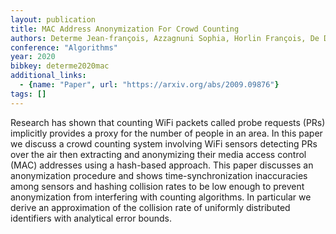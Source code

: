 ```yaml
---
layout: publication
title: MAC Address Anonymization For Crowd Counting
authors: Determe Jean-françois, Azzagnuni Sophia, Horlin François, De Doncker Philippe
conference: "Algorithms"
year: 2020
bibkey: determe2020mac
additional_links:
  - {name: "Paper", url: "https://arxiv.org/abs/2009.09876"}
tags: []
---
```

Research has shown that counting WiFi packets called probe requests (PRs) implicitly provides a proxy for the number of people in an area. In this paper we discuss a crowd counting system involving WiFi sensors detecting PRs over the air then extracting and anonymizing their media access control (MAC) addresses using a hash-based approach. This paper discusses an anonymization procedure and shows time-synchronization inaccuracies among sensors and hashing collision rates to be low enough to prevent anonymization from interfering with counting algorithms. In particular we derive an approximation of the collision rate of uniformly distributed identifiers with analytical error bounds.
